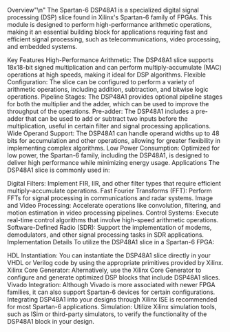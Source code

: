 Overview"\n"
The Spartan-6 DSP48A1 is a specialized digital signal processing (DSP) slice found in Xilinx's Spartan-6 family of FPGAs. This module is designed to perform high-performance arithmetic operations, making it an essential building block for applications requiring fast and efficient signal processing, such as telecommunications, video processing, and embedded systems.

Key Features
High-Performance Arithmetic: The DSP48A1 slice supports 18x18-bit signed multiplication and can perform multiply-accumulate (MAC) operations at high speeds, making it ideal for DSP algorithms.
Flexible Configuration: The slice can be configured to perform a variety of arithmetic operations, including addition, subtraction, and bitwise logic operations.
Pipeline Stages: The DSP48A1 provides optional pipeline stages for both the multiplier and the adder, which can be used to improve the throughput of the operations.
Pre-adder: The DSP48A1 includes a pre-adder that can be used to add or subtract two inputs before the multiplication, useful in certain filter and signal processing applications.
Wide Operand Support: The DSP48A1 can handle operand widths up to 48 bits for accumulation and other operations, allowing for greater flexibility in implementing complex algorithms.
Low Power Consumption: Optimized for low power, the Spartan-6 family, including the DSP48A1, is designed to deliver high performance while minimizing energy usage.
Applications
The DSP48A1 slice is commonly used in:

Digital Filters: Implement FIR, IIR, and other filter types that require efficient multiply-accumulate operations.
Fast Fourier Transforms (FFT): Perform FFTs for signal processing in communications and radar systems.
Image and Video Processing: Accelerate operations like convolution, filtering, and motion estimation in video processing pipelines.
Control Systems: Execute real-time control algorithms that involve high-speed arithmetic operations.
Software-Defined Radio (SDR): Support the implementation of modems, demodulators, and other signal processing tasks in SDR applications.
Implementation Details
To utilize the DSP48A1 slice in a Spartan-6 FPGA:

HDL Instantiation: You can instantiate the DSP48A1 slice directly in your VHDL or Verilog code by using the appropriate primitives provided by Xilinx.
Xilinx Core Generator: Alternatively, use the Xilinx Core Generator to configure and generate optimized DSP blocks that include DSP48A1 slices.
Vivado Integration: Although Vivado is more associated with newer FPGA families, it can also support Spartan-6 devices for certain configurations. Integrating DSP48A1 into your designs through Xilinx ISE is recommended for most Spartan-6 applications.
Simulation: Utilize Xilinx simulation tools, such as ISim or third-party simulators, to verify the functionality of the DSP48A1 block in your design.

